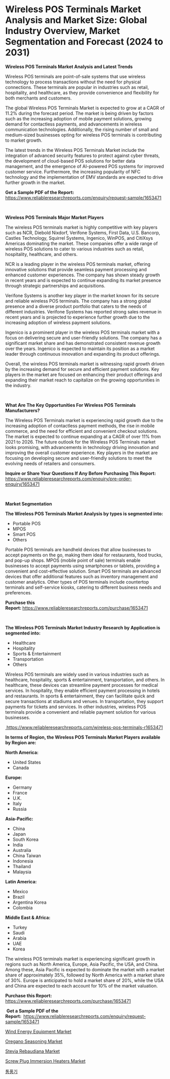 <p><h1>Wireless POS Terminals Market Analysis and Market Size: Global Industry Overview, Market Segmentation and Forecast (2024 to 2031)</h1></p><p><strong>Wireless POS Terminals Market Analysis and Latest Trends</strong></p>
<p><p>Wireless POS terminals are point-of-sale systems that use wireless technology to process transactions without the need for physical connections. These terminals are popular in industries such as retail, hospitality, and healthcare, as they provide convenience and flexibility for both merchants and customers.</p><p>The global Wireless POS Terminals Market is expected to grow at a CAGR of 11.2% during the forecast period. The market is being driven by factors such as the increasing adoption of mobile payment solutions, growing demand for contactless payments, and advancements in wireless communication technologies. Additionally, the rising number of small and medium-sized businesses opting for wireless POS terminals is contributing to market growth.</p><p>The latest trends in the Wireless POS Terminals Market include the integration of advanced security features to protect against cyber threats, the development of cloud-based POS solutions for better data management, and the emergence of AI-powered POS systems for improved customer service. Furthermore, the increasing popularity of NFC technology and the implementation of EMV standards are expected to drive further growth in the market.</p></p>
<p><strong>Get a Sample PDF of the Report:&nbsp;</strong> <a href="https://www.reliableresearchreports.com/enquiry/request-sample/1653471">https://www.reliableresearchreports.com/enquiry/request-sample/1653471</a></p>
<p>&nbsp;</p>
<p><strong>Wireless POS Terminals Major Market Players</strong></p>
<p><p>The wireless POS terminals market is highly competitive with key players such as NCR, Diebold Nixdorf, Verifone Systems, First Data, U.S. Bancorp, Castles Technology, Squirrel Systems, Ingenico, WinPOS, and CitiXsys Americas dominating the market. These companies offer a wide range of wireless POS solutions to cater to various industries such as retail, hospitality, healthcare, and others.</p><p>NCR is a leading player in the wireless POS terminals market, offering innovative solutions that provide seamless payment processing and enhanced customer experiences. The company has shown steady growth in recent years and is expected to continue expanding its market presence through strategic partnerships and acquisitions.</p><p>Verifone Systems is another key player in the market known for its secure and reliable wireless POS terminals. The company has a strong global presence and a diverse product portfolio that caters to the needs of different industries. Verifone Systems has reported strong sales revenue in recent years and is projected to experience further growth due to the increasing adoption of wireless payment solutions.</p><p>Ingenico is a prominent player in the wireless POS terminals market with a focus on delivering secure and user-friendly solutions. The company has a significant market share and has demonstrated consistent revenue growth over the years. Ingenico is expected to maintain its position as a market leader through continuous innovation and expanding its product offerings.</p><p>Overall, the wireless POS terminals market is witnessing rapid growth driven by the increasing demand for secure and efficient payment solutions. Key players in the market are focused on enhancing their product offerings and expanding their market reach to capitalize on the growing opportunities in the industry.</p></p>
<p>&nbsp;</p>
<p><strong>What Are The Key Opportunities For Wireless POS Terminals Manufacturers?</strong></p>
<p><p>The Wireless POS Terminals market is experiencing rapid growth due to the increasing adoption of contactless payment methods, the rise in mobile commerce, and the need for efficient and convenient checkout solutions. The market is expected to continue expanding at a CAGR of over 11% from 2021 to 2026. The future outlook for the Wireless POS Terminals market looks promising, with advancements in technology driving innovation and improving the overall customer experience. Key players in the market are focusing on developing secure and user-friendly solutions to meet the evolving needs of retailers and consumers.</p></p>
<p><strong>Inquire or Share Your Questions If Any Before Purchasing This Report:</strong> <a href="https://www.reliableresearchreports.com/enquiry/pre-order-enquiry/1653471">https://www.reliableresearchreports.com/enquiry/pre-order-enquiry/1653471</a></p>
<p>&nbsp;</p>
<p><strong>Market Segmentation</strong></p>
<p><strong>The Wireless POS Terminals Market Analysis by types is segmented into:</strong></p>
<p><ul><li>Portable POS</li><li>MPOS</li><li>Smart POS</li><li>Others</li></ul></p>
<p><p>Portable POS terminals are handheld devices that allow businesses to accept payments on the go, making them ideal for restaurants, food trucks, and pop-up shops. MPOS (mobile point of sale) terminals enable businesses to accept payments using smartphones or tablets, providing a convenient and cost-effective solution. Smart POS terminals are advanced devices that offer additional features such as inventory management and customer analytics. Other types of POS terminals include countertop terminals and self-service kiosks, catering to different business needs and preferences.</p></p>
<p><strong>Purchase this Report:&nbsp;</strong><a href="https://www.reliableresearchreports.com/purchase/1653471">https://www.reliableresearchreports.com/purchase/1653471</a></p>
<p>&nbsp;</p>
<p><strong>The Wireless POS Terminals Market Industry Research by Application is segmented into:</strong></p>
<p><ul><li>Healthcare</li><li>Hospitality</li><li>Sports & Entertainment</li><li>Transportation</li><li>Others</li></ul></p>
<p><p>Wireless POS terminals are widely used in various industries such as healthcare, hospitality, sports & entertainment, transportation, and others. In healthcare, these devices can streamline payment processes for medical services. In hospitality, they enable efficient payment processing in hotels and restaurants. In sports & entertainment, they can facilitate quick and secure transactions at stadiums and venues. In transportation, they support payments for tickets and services. In other industries, wireless POS terminals provide a convenient and reliable payment solution for various businesses.</p></p>
<p><a href="https://www.reliableresearchreports.com/wireless-pos-terminals-r1653471">&nbsp;https://www.reliableresearchreports.com/wireless-pos-terminals-r1653471</a></p>
<p><strong>In terms of Region, the Wireless POS Terminals Market Players available by Region are:</strong></p>
<p>
    <p> <strong> North America: </strong>
        <ul>
            <li>United States</li>
            <li>Canada</li>
        </ul>
        </p> 
    <p> <strong> Europe: </strong>
        <ul>
            <li>Germany</li>
            <li>France</li>
            <li>U.K.</li>
            <li>Italy</li>
            <li>Russia</li>
        </ul>
        </p> 
    <p> <strong> Asia-Pacific: </strong>
        <ul>
            <li>China</li>
            <li>Japan</li>
            <li>South Korea</li>
            <li>India</li>
            <li>Australia</li>
            <li>China Taiwan</li>
            <li>Indonesia</li>
            <li>Thailand</li>
            <li>Malaysia</li>
        </ul>
        </p> 
    <p> <strong> Latin America: </strong>
        <ul>
            <li>Mexico</li>
            <li>Brazil</li>
            <li>Argentina Korea</li>
            <li>Colombia</li>
        </ul>
        </p> 
    <p> <strong> Middle East & Africa: </strong>
        <ul>
            <li>Turkey</li>
            <li>Saudi</li>
            <li>Arabia</li>
            <li>UAE</li>
            <li>Korea</li>
        </ul>
    </p>
    </p>
<p><p>The wireless POS terminals market is experiencing significant growth in regions such as North America, Europe, Asia Pacific, the USA, and China. Among these, Asia Pacific is expected to dominate the market with a market share of approximately 35%, followed by North America with a market share of 30%. Europe is anticipated to hold a market share of 20%, while the USA and China are expected to each account for 10% of the market valuation.</p></p>
<p><strong>Purchase this Report: </strong><a href="https://www.reliableresearchreports.com/purchase/1653471">https://www.reliableresearchreports.com/purchase/1653471</a></p>
<p>&nbsp;<strong>Get a Sample PDF of the Report:&nbsp;&nbsp;</strong><a href="https://www.reliableresearchreports.com/enquiry/request-sample/1653471">https://www.reliableresearchreports.com/enquiry/request-sample/1653471</a></p>
<p><strong></strong></p>
<p><p><a href="https://www.linkedin.com/pulse/wind-energy-equipment-market-forecasts-trends-impact-analysis-njb3f?trackingId=ezeWn4xuSTum2qsN1Or3kQ%3D%3D">Wind Energy Equipment Market</a></p><p><a href="https://medium.com/@liam.mcgrath5645/oregano-seasoning-market-report-by-product-type-powder-leaves-others-end-use-restaurants-and-5b4735a117ea">Oregano Seasoning Market</a></p><p><a href="https://medium.com/@samantha.welch56767/global-stevia-rebaudiana-market-exploring-market-share-market-trends-and-future-growth-d64a97f41843">Stevia Rebaudiana Market</a></p><p><a href="https://github.com/vimar16th/Market-Research-Report-List-6/blob/main/screw-plug-immersion-heaters-market.md">Screw Plug Immersion Heaters Market</a></p><p><a href="https://medium.com/@czbtzkwc9/%EC%97%90%EC%96%B4%EB%A0%88%EC%9D%B4%ED%84%B0-%EC%8B%9C%EC%9E%A5-%EB%8F%99%ED%96%A5-%EC%97%90%EC%96%B4%EB%A0%88%EC%9D%B4%ED%84%B0-%EC%8B%9C%EC%9E%A5-%ED%86%B5%EC%B0%B0%EB%A0%A5-%EB%B0%8F-%EC%98%88%EC%B8%A1-%EB%B6%84%EC%84%9D%EC%97%90-%EC%B4%88%EC%A0%90%EC%9D%84-%EB%A7%9E%EC%B6%94%EA%B3%A0-%EC%9E%88%EC%8A%B5%EB%8B%88%EB%8B%A4-2024-2031-926cd681097a">통풍기</a></p></p>